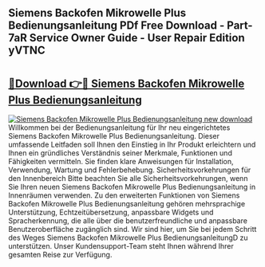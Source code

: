 ## Siemens Backofen Mikrowelle Plus Bedienungsanleitung PDf Free Download - Part-7aR Service Owner Guide - User Repair Edition yVTNC

# <h2><a href="http://df1ik6.blite.top/?on=Siemens+Backofen+Mikrowelle+Plus+Bedienungsanleitung">🔗Download 👉🔴 Siemens Backofen Mikrowelle Plus Bedienungsanleitung</a></h2>

[![Siemens Backofen Mikrowelle Plus Bedienungsanleitung new download](https://i.imgur.com/lujVjoI.png)](http://df1ik6.blite.top/?on=Siemens+Backofen+Mikrowelle+Plus+Bedienungsanleitung)
Willkommen bei der Bedienungsanleitung für Ihr neu eingerichtetes Siemens Backofen Mikrowelle Plus Bedienungsanleitung. Dieser umfassende Leitfaden soll Ihnen den Einstieg in Ihr Produkt erleichtern und Ihnen ein gründliches Verständnis seiner Merkmale, Funktionen und Fähigkeiten vermitteln. Sie finden klare Anweisungen für Installation, Verwendung, Wartung und Fehlerbehebung. Sicherheitsvorkehrungen für den Innenbereich Bitte beachten Sie alle Sicherheitsvorkehrungen, wenn Sie Ihren neuen Siemens Backofen Mikrowelle Plus Bedienungsanleitung in Innenräumen verwenden. Zu den erweiterten Funktionen von Siemens Backofen Mikrowelle Plus Bedienungsanleitung gehören mehrsprachige Unterstützung, Echtzeitübersetzung, anpassbare Widgets und Spracherkennung, die alle über die benutzerfreundliche und anpassbare Benutzeroberfläche zugänglich sind. Wir sind hier, um Sie bei jedem Schritt des Weges Siemens Backofen Mikrowelle Plus BedienungsanleitungD zu unterstützen. Unser Kundensupport-Team steht Ihnen während Ihrer gesamten Reise zur Verfügung.
